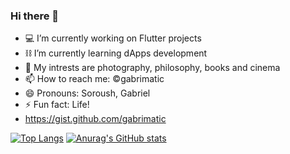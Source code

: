 ### Hi there 👋

- 💻 I’m currently working on Flutter projects
- ⛓️ I’m currently learning dApps development
- 🧩 My intrests are photography, philosophy, books and cinema
- 📫 How to reach me: ©gabrimatic
- 😄 Pronouns: Soroush, Gabriel
- ⚡ Fun fact: Life!
- https://gist.github.com/gabrimatic

[![Top Langs](https://github-readme-stats.vercel.app/api/top-langs/?username=gabrimatic)](https://github.com/gabrimatic/github-readme-stats)
[![Anurag's GitHub stats](https://github-readme-stats.vercel.app/api?username=gabrimatic)](https://github.com/gabrimatic/github-readme-stats)
